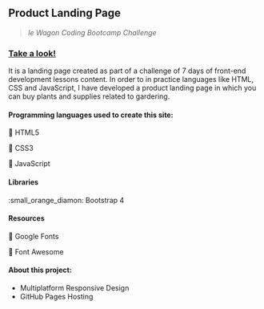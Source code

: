 ## Product Landing Page
 
> *le Wagon Coding Bootcamp Challenge*  

### [Take a look!](https://asj-code.github.io/Le-Wagon-Coding-Challenge/)

It is a landing page created as part of a challenge of 7 days of front-end development lessons content. In order to in practice languages like HTML, CSS and JavaScript, I have developed a product landing page in which you can buy plants and supplies related to gardering.

#### Programming languages used to create this site:
:small_orange_diamond:  HTML5

:small_orange_diamond:  CSS3

:small_orange_diamond:  JavaScript

#### Libraries
:small_orange_diamon:  Bootstrap 4

#### Resources
:small_orange_diamond:  Google Fonts

:small_orange_diamond:  Font Awesome

#### About this project:
- Multiplatform Responsive Design 
- GitHub Pages Hosting
